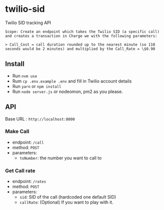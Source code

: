 # twilio-sid

Twilio SID tracking API

```
Scope: Create an endpoint which takes the Twilio SID (a specific call) and creates a transaction in Charge we with the following parameters:

> Call_Cost = call duration rounded up to the nearest minute (so 110 seconds would be 2 minutes) and multiplied by the Call_Rate = \$0.90
```

## Install

- Run `nvm use`
- Rum `cp .env.example .env` and fill in Twilio account details
- Run `yarn` or `npm install`
- Run `node server.js` or nodeomon, pm2 as you please.

## API

Base URL : `http://localhost:8000`

### Make Call

- endpoint: `/call`
- method: `POST`
- parameters:
  - `toNumber`: the number you want to call to

### Get Call rate

- endpoint: `/rates`
- method: `POST`
- parameters:
  - `sid`: SID of the call (hardcoded one default SID)
  - `callRate`: (Optional) If you want to play with it.
